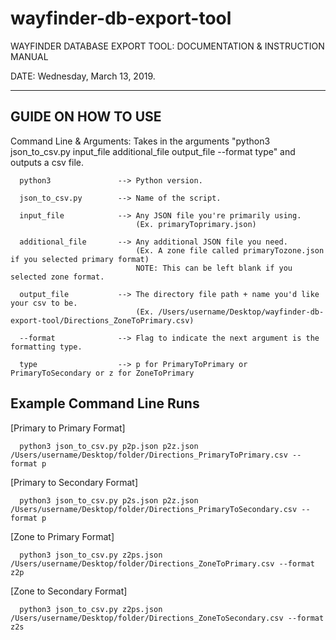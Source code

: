 # wayfinder-db-export-tool

WAYFINDER DATABASE EXPORT TOOL: DOCUMENTATION & INSTRUCTION MANUAL

DATE: Wednesday, March 13, 2019.

--------------------
GUIDE ON HOW TO USE
--------------------
Command Line & Arguments:
Takes in the arguments "python3 json_to_csv.py input_file additional_file output_file --format type" and outputs a csv file.

      python3               --> Python version.

      json_to_csv.py        --> Name of the script.

      input_file            --> Any JSON file you're primarily using.
                                (Ex. primaryToprimary.json)

      additional_file       --> Any additional JSON file you need.
                                (Ex. A zone file called primaryTozone.json if you selected primary format)
                                NOTE: This can be left blank if you selected zone format.

      output_file           --> The directory file path + name you'd like your csv to be.
                                (Ex. /Users/username/Desktop/wayfinder-db-export-tool/Directions_ZoneToPrimary.csv)

      --format              --> Flag to indicate the next argument is the formatting type.

      type                  --> p for PrimaryToPrimary or PrimaryToSecondary or z for ZoneToPrimary

Example Command Line Runs
-------------------------
[Primary to Primary Format]

      python3 json_to_csv.py p2p.json p2z.json /Users/username/Desktop/folder/Directions_PrimaryToPrimary.csv --format p

[Primary to Secondary Format]

      python3 json_to_csv.py p2s.json p2z.json /Users/username/Desktop/folder/Directions_PrimaryToSecondary.csv --format p

[Zone to Primary Format]

      python3 json_to_csv.py z2ps.json /Users/username/Desktop/folder/Directions_ZoneToPrimary.csv --format z2p

[Zone to Secondary Format]

      python3 json_to_csv.py z2ps.json /Users/username/Desktop/folder/Directions_ZoneToSecondary.csv --format z2s
